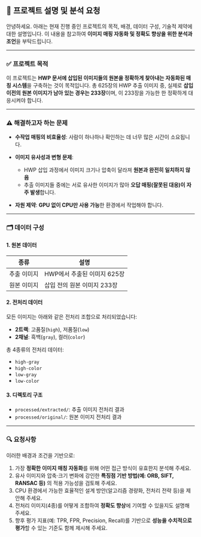 ## 📄 프로젝트 설명 및 분석 요청

안녕하세요.
아래는 현재 진행 중인 프로젝트의 목적, 배경, 데이터 구성, 기술적 제약에 대한 설명입니다.
이 내용을 참고하여 **이미지 매핑 자동화 및 정확도 향상을 위한 분석과 조언**을 부탁드립니다.

---

### ✅ 프로젝트 목적

이 프로젝트는 **HWP 문서에 삽입된 이미지들의 원본을 정확하게 찾아내는 자동화된 매칭 시스템**을 구축하는 것이 목적입니다.
총 625장의 HWP 추출 이미지 중, 실제로 **삽입 이전의 원본 이미지가 남아 있는 경우는 233장**이며,
이 233장을 가능한 한 정확하게 대응시켜야 합니다.

---

### ⚠️ 해결하고자 하는 문제

* **수작업 매핑의 비효율성**: 사람이 하나하나 확인하는 데 너무 많은 시간이 소요됩니다.
* **이미지 유사성과 변형 문제**:

  * HWP 삽입 과정에서 이미지 크기나 압축이 달라져 **원본과 완전히 일치하지 않음**
  * 추출 이미지들 중에는 서로 유사한 이미지가 많아 **오답 매핑(잘못된 대응)이 자주 발생**합니다.
* **자원 제약**: **GPU 없이 CPU만 사용 가능**한 환경에서 작업해야 합니다.

---

### 🗂️ 데이터 구성

#### 1. 원본 데이터

| 종류     | 설명                 |
| ------ | ------------------ |
| 추출 이미지 | HWP에서 추출된 이미지 625장 |
| 원본 이미지 | 삽입 전의 원본 이미지 233장  |

#### 2. 전처리 데이터

모든 이미지는 아래와 같은 전처리 조합으로 처리되었습니다:

* **2트랙**: 고품질(`high`), 저품질(`low`)
* **2채널**: 흑백(`gray`), 컬러(`color`)

총 4종류의 전처리 데이터:

* `high-gray`
* `high-color`
* `low-gray`
* `low-color`

#### 3. 디렉토리 구조

* `processed/extracted/`: 추출 이미지 전처리 결과
* `processed/original/`: 원본 이미지 전처리 결과

---

### 🔍 요청사항

이러한 배경과 조건을 기반으로:

1. 가장 **정확한 이미지 매칭 자동화**를 위해 어떤 접근 방식이 유효한지 분석해 주세요.
2. 유사 이미지와 압축·크기 변화에 강인한 **특징점 기반 방법(예: ORB, SIFT, RANSAC 등)** 의 적용 가능성을 검토해 주세요.
3. CPU 환경에서 가능한 효율적인 설계 방안(알고리즘 경량화, 전처리 전략 등)을 제안해 주세요.
4. 전처리 이미지(4종)를 어떻게 조합하여 **정확도 향상**에 기여할 수 있을지도 설명해 주세요.
5. 향후 평가 지표(예: TPR, FPR, Precision, Recall)를 기반으로 **성능을 수치적으로 평가**할 수 있는 기준도 함께 제시해 주세요.
